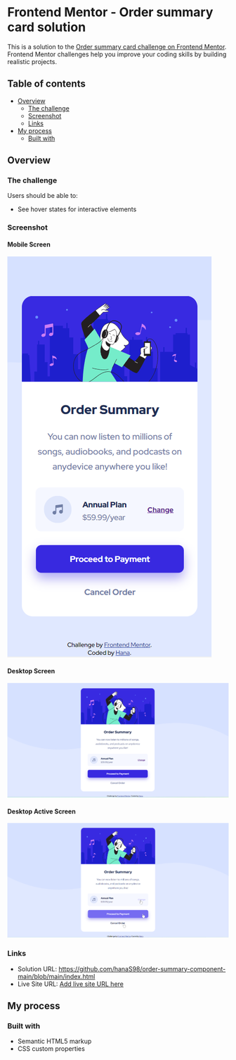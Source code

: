 # Frontend Mentor - Order summary card solution

This is a solution to the [Order summary card challenge on Frontend Mentor](https://www.frontendmentor.io/challenges/order-summary-component-QlPmajDUj). Frontend Mentor challenges help you improve your coding skills by building realistic projects. 

## Table of contents

- [Overview](#overview)
  - [The challenge](#the-challenge)
  - [Screenshot](#screenshot)
  - [Links](#links)
- [My process](#my-process)
  - [Built with](#built-with)



## Overview

### The challenge

Users should be able to:

- See hover states for interactive elements

### Screenshot
#### Mobile Screen
<img src="images/mobile.png">

#### Desktop Screen
<img src="images/desktop.png">

#### Desktop Active Screen
<img src="images/activedesktop.png">


### Links

- Solution URL: https://github.com/hanaS98/order-summary-component-main/blob/main/index.html
- Live Site URL: [Add live site URL here](https://your-live-site-url.com)

## My process

### Built with

- Semantic HTML5 markup
- CSS custom properties



